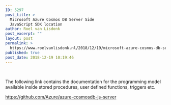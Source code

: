 ```yaml
---
ID: 5297
post_title: >
  Microsoft Azure Cosmos DB Server Side
  JavaScript SDK location
author: Roel van Lisdonk
post_excerpt: ""
layout: post
permalink: >
  https://www.roelvanlisdonk.nl/2018/12/19/microsoft-azure-cosmos-db-server-side-javascript-sdk-location/
published: true
post_date: 2018-12-19 10:19:46
---
```

<p>
 </p><p>The following link contains the documentation for the programming model available inside stored procedures, user defined functions, triggers etc.
</p><p><a href="https://github.com/Azure/azure-cosmosdb-js-server">https://github.com/Azure/azure-cosmosdb-js-server</a>
	</p><p>
 </p>